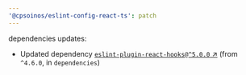 ```yaml
---
'@cpsoinos/eslint-config-react-ts': patch
---
```

dependencies updates:
  - Updated dependency [`eslint-plugin-react-hooks@^5.0.0` ↗︎](https://www.npmjs.com/package/eslint-plugin-react-hooks/v/5.0.0) (from `^4.6.0`, in `dependencies`)
